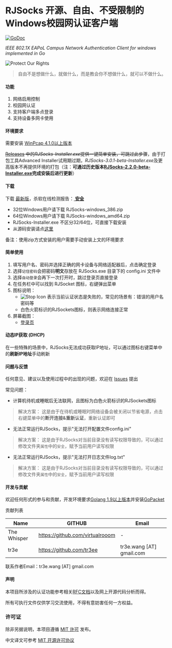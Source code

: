 RJSocks 开源、自由、不受限制的Windows校园网认证客户端
==================================================
[![GoDoc](https://godoc.org/github.com/tr3ee/go-rjsocks?status.svg)](https://godoc.org/github.com/tr3ee/go-rjsocks)

*IEEE 802.1X EAPoL Campus Network Authentication Client for windows implemented in Go*

![Protect Our Rights](https://raw.githubusercontent.com/tr3ee/go-rjsocks/master/gui/resources/banner-1.jpg)

> 自由不是想做什么，就做什么，而是教会你不想做什么，就可以不做什么。

#### 功能

1. 网络启用控制
2. 校园网认证
3. 支持客户端多点登录
4. 支持设备多网卡使用

#### 环境要求

需要安装 [WinPcap 4.1.0以上版本](https://www.winpcap.org/install/default.htm)

~~[Releases](https://github.com/tr3ee/go-rjsocks/releases) 中的*RJSocks-Installer.exe*提供一键简单安装，可跳过此步骤~~，由于打包工具Advanced Installer试用期过期，*RJSocks-3.0.1-beta-Installer.exe*及更高版本不再提供环境的打包（注：**可通过历史版本[RJSocks-2.2.0-beta-Installer.exe](https://github.com/tr3ee/go-rjsocks/releases/download/v2.2.0b/RJSocks-2.2.0-beta-Installer.exe)完成安装后进行更新**）

#### 下载

下载 [最新版](https://github.com/tr3ee/go-rjsocks/releases)，杀软在线检测报告：[ **安全** ](https://github.com/tr3ee/go-rjsocks/wiki/%E7%97%85%E6%AF%92%E5%9C%A8%E7%BA%BF%E6%A3%80%E6%B5%8B%E6%8A%A5%E5%91%8A)

- 32位Windows用户请下载 RJSocks-windows_386.zip
- 64位Windows用户请下载 RJSocks-windows_amd64.zip
- RJSocks-Installer.exe 不区分32/64位，可直接下载安装
- 从源码安装请点[这里](https://github.com/tr3ee/go-rjsocks/wiki/%E4%BB%8E%E6%BA%90%E7%A0%81%E5%AE%89%E8%A3%85RJSocks)

备注：使用zip方式安装的用户需要手动安装上文的环境要求

#### 简单使用

1. 填写用户名、密码并选择正确的网卡设备与网络适配器后，点击确定登录
2. 选择`记住密码`会把密码**明文**存放在 RJSocks.exe 目录下的 config.ini 文件中
3. 选择`自动登录`会再下一次打开时，跳过登录页直接登录
4. 在任务栏中可以找到 RJSocket 图标，右键弹出菜单
5. 图标说明：
    - ![Stop Icon](https://raw.githubusercontent.com/tr3ee/go-rjsocks/master/gui/resources/stop.ico) 表示当前认证状态是失败的，常见的场景有：错误的用户名密码等
    - 白色火箭标识的RJSockets图标，则表示网络连接正常
6. 屏幕截图：
    - [登录页](https://raw.githubusercontent.com/tr3ee/go-rjsocks/master/screenshots/login.png)

#### 动态IP获取 (DHCP)

在一些特殊的场景中，RJSocks无法成功获取IP地址，可以通过图标右键菜单中的**刷新IP地址**手动刷新

#### 问题与反馈

任何意见、建议以及使用过程中的出现的问题，欢迎在 [Issues](https://github.com/tr3ee/go-rjsocks/issues) 提出

常见问题：

- 计算机待机或睡眠后无法联网，且图标为白色火箭标识的RJSockets图标
> 解决方案：
> 这是由于在待机或睡眠时网络设备会被关闭以节省电源，点击右键菜单中的**断开连接&重新认证**，重新认证即可

- 无法正常运行RJSocks，提示"无法打开配置文件config.ini"
> 解决方案：
> 这是由于RJSocks对当前目录没有读写权限导致的，可以通过修改文件夹`属性`中的`安全`，赋予当前用户读写权限

- 无法正常运行RJSocks，提示"无法打开日志文件log.txt"
> 解决方案：
> 这是由于RJSocks对当前目录没有读写权限导致的，可以通过修改文件夹`属性`中的`安全`，赋予当前用户读写权限

#### 开发与贡献

欢迎任何形式的参与和贡献，开发环境要求[Golang 1.9以上版本](https://golang.org/project/)并安装[GoPacket](https://github.com/google/gopacket)

贡献列表

| Name | GITHUB | Email |
| ---- | ------ | ----- |
| The Whisper | https://github.com/virtualrooom | - |
| tr3e | https://github.com/tr3ee | tr3e.wang \[AT\] gmail.com |

联系作者Email：tr3e.wang \[AT\] gmail.com

#### 声明

本项目所涉及的认证功能参考相关[RFC文档](https://zh.wikipedia.org/wiki/RFC)以及网上开源代码分析而得。

所有可执行文件仅供学习交流使用，不得有意妨害任何一方权益。

### 许可证

除非另据说明，本项目遵循 [MIT 许可](https://github.com/tr3ee/go-rjsocks/blob/master/LICENSE) 发布。

中文译文可参考 [MIT 开源许可协议](http://codeigniter.org.cn/user_guide/license.html)
